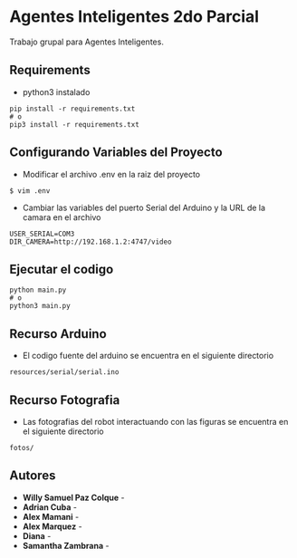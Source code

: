 # Agentes Inteligentes 2do Parcial

Trabajo grupal para Agentes Inteligentes.

## Requirements

- python3 instalado

```
pip install -r requirements.txt
# o
pip3 install -r requirements.txt
```

## Configurando Variables del Proyecto

- Modificar el archivo .env en la raiz del proyecto

```
$ vim .env
```
- Cambiar las variables del puerto Serial del Arduino y la URL de la camara en el archivo

```
USER_SERIAL=COM3
DIR_CAMERA=http://192.168.1.2:4747/video
```

## Ejecutar el codigo

```
python main.py
# o
python3 main.py
```

## Recurso Arduino
- El codigo fuente del arduino se encuentra en el siguiente directorio

```
resources/serial/serial.ino
```

## Recurso Fotografia
- Las fotografias del robot interactuando con las figuras se encuentra en el siguiente directorio

```
fotos/
```


## Autores

* **Willy Samuel Paz Colque** - 
* **Adrian Cuba** - 
* **Alex Mamani** - 
* **Alex Marquez** - 
* **Diana** -
* **Samantha Zambrana** -

